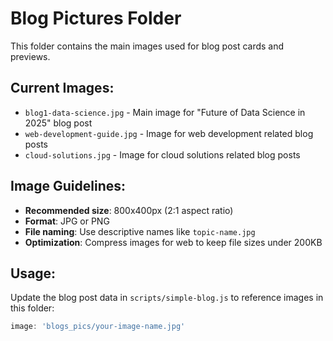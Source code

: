 # Blog Pictures Folder

This folder contains the main images used for blog post cards and previews.

## Current Images:
- `blog1-data-science.jpg` - Main image for "Future of Data Science in 2025" blog post
- `web-development-guide.jpg` - Image for web development related blog posts
- `cloud-solutions.jpg` - Image for cloud solutions related blog posts

## Image Guidelines:
- **Recommended size**: 800x400px (2:1 aspect ratio)
- **Format**: JPG or PNG
- **File naming**: Use descriptive names like `topic-name.jpg`
- **Optimization**: Compress images for web to keep file sizes under 200KB

## Usage:
Update the blog post data in `scripts/simple-blog.js` to reference images in this folder:
```javascript
image: 'blogs_pics/your-image-name.jpg'
```